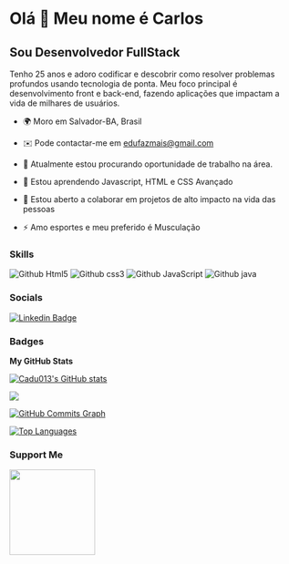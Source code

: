 Olá 👋 Meu nome é Carlos
============================

Sou Desenvolvedor FullStack
------------------------

Tenho 25 anos e adoro codificar e descobrir como resolver problemas profundos usando tecnologia de ponta. Meu foco principal é desenvolvimento front e back-end, fazendo aplicações que impactam a vida de milhares de usuários.

* 🌍 Moro em Salvador-BA, Brasil
* ✉️ Pode contactar-me em [edufazmais@gmail.com](mailto:edufazmais@gmail.com)
* 🚀 Atualmente estou procurando oportunidade de trabalho na área.

* 🧠 Estou aprendendo Javascript, HTML e CSS Avançado
* 🤝 Estou aberto a colaborar em projetos de alto impacto na vida das pessoas
* ⚡ Amo esportes e meu preferido é Musculação


### Skills

![Github Html5](https://img.shields.io/badge/HTML5-E34F26?style=for-the-badge&logo=html5&logoColor=white)
![Github css3](https://img.shields.io/badge/CSS3-1572B6?style=for-the-badge&logo=css3&logoColor=white)
![Github JavaScript](https://img.shields.io/badge/JavaScript-F7DF1E?style=for-the-badge&logo=javascript&logoColor=black)
![Github java](https://img.shields.io/badge/Java-ED8B00?style=for-the-badge&logo=java&logoColor=white)



### Socials

[![Linkedin Badge](https://img.shields.io/badge/LinkedIn-0077B5?style=for-the-badge&logo=linkedin&logoColor=white&link=link_do_seu_perfil)](https://www.linkedin.com/in/carlos-concei%C3%A7%C3%A3o-075aa2246/)


### Badges

<b>My GitHub Stats</b>

<a href="http://www.github.com/Cadu013"><img src="https://github-readme-stats-Cadu013.vercel.app/api?username=Cadu013&show_icons=true&hide=&count_private=true&title_color=3382ed&text_color=ffffff&icon_color=3382ed&bg_color=171717&hide_border=true&show_icons=true" alt="Cadu013's GitHub stats" /></a>

<a href="http://www.github.com/Cadu013"><img src="https://github-readme-streak-stats.herokuapp.com/?user=Cadu013&stroke=ffffff&background=171717&ring=3382ed&fire=3382ed&currStreakNum=ffffff&currStreakLabel=3382ed&sideNums=ffffff&sideLabels=ffffff&dates=ffffff&hide_border=true" /></a>

<a href="http://www.github.com/Cadu013"><img src="https://github-readme-activity-graph.cyclic.app/graph?username=Cadu013&bg_color=171717&color=ffffff&line=3382ed&point=ffffff&area_color=171717&area=true&hide_border=true&custom_title=GitHub%20Commits%20Graph" alt="GitHub Commits Graph" /></a>

<a href="https://github.com/peguimasid" align="left"><img src="https://github-readme-stats-peguimasid.vercel.app/api/top-langs/?username=Cadu013&layout=compact&title_color=3382ed&hide=css,objective-c,html&text_color=ffffff&icon_color=3382ed&bg_color=171717&hide_border=true&locale=en&custom_title=Top%20%Languages" alt="Top Languages" /></a>

### Support Me

<a href="https://www.buymeacoffee.com/Cadu013"><img src="https://cdn.buymeacoffee.com/buttons/v2/default-yellow.png" width="150" /></a>
